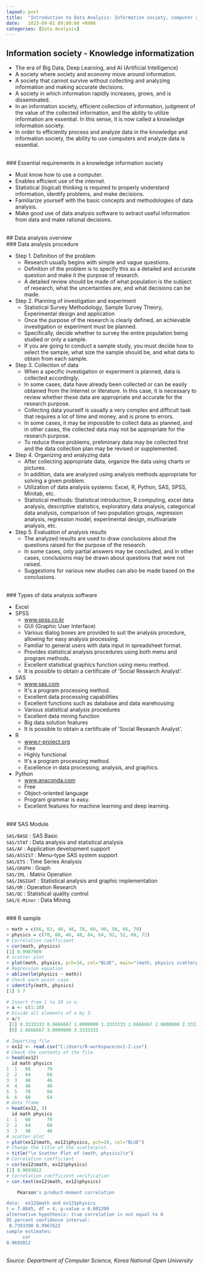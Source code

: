 ```yaml
---
layout: post
title:  "Introduction to Data Analysis: Information society, computer and software"
date:   2023-09-01 09:00:00 +0900
categories: [Data Analysis]
---
```


## Information society - Knowledge informatization   
   
- The era of Big Data, Deep Learning, and AI (Artificial Intelligence)   
- A society where society and economy move around information.   
- A society that cannot survive without collecting and analyzing information and making accurate decisions.   
- A society in which information rapidly increases, grows, and is disseminated.   
- In an information society, efficient collection of information, judgment of the value of the collected information, and the ability to utilize information are essential. In this sense, it is now called a knowledge information society.   
- In order to efficiently process and analyze data in the knowledge and information society, the ability to use computers and analyze data is essential.   
   
<br />
### Essential requirements in a knowledge information society   
   
- Must know how to use a computer.   
- Enables efficient use of the internet.   
- Statistical (logical) thinking is required to properly understand information, identify problems, and make decisions.   
- Familiarize yourself with the basic concepts and methodologies of data analysis.   
- Make good use of data analysis software to extract useful information from data and make rational decisions.   
   
<br />
## Data analysis overview   
   
<br />
### Data analysis procedure   
   
- Step 1. Definition of the problem   
  - Research usually begins with simple and vague questions.   
  - Definition of the problem is to specify this as a detailed and accurate question and make it the purpose of research.   
  - A detailed review should be made of what population is the subject of research, what the uncertainties are, and what decisions can be made.   
- Step 2. Planning of investigation and experiment   
  - Statistical Survey Methodology, Sample Survey Theory, Experimental design and application   
  - Once the purpose of the research is clearly defined, an achievable investigation or experiment must be planned.   
  - Specifically, decide whether to survey the entire population being studied or only a sample.   
  - If you are going to conduct a sample study, you must decide how to select the sample, what size the sample should be, and what data to obtain from each sample.   
- Step 3. Collection of data   
  - When a specific investigation or experiment is planned, data is collected accordingly.   
  - In some cases, data have already been collected or can be easily obtained from the Internet or literature. In this case, it is necessary to review whether these data are appropriate and accurate for the research purpose.   
  - Collecting data yourself is usually a very complex and difficult task that requires a lot of time and money, and is prone to errors.   
  - In some cases, it may be impossible to collect data as planned, and in other cases, the collected data may not be appropriate for the research purpose.   
  - To reduce these problems, preliminary data may be collected first and the data collection plan may be revised or supplemented.   
- Step 4. Organizing and analyzing data   
  - After collecting appropriate data, organize the data using charts or pictures.   
  - In addition, data are analyzed using analysis methods appropriate for solving a given problem.   
  - Utilization of data analysis systems: Excel, R, Python, SAS, SPSS, Minitab, etc.   
  - Statistical methods: Statistical introduction, R computing, excel data analysis, descriptive statistics, exploratory data analysis, categorical data analysis, comparison of two population groups, regression analysis, regression model, experimental design, multivariate analysis, etc.   
- Step 5. Evaluation of analysis results   
  - The analyzed results are used to draw conclusions about the questions raised for the purpose of the research.   
  - In some cases, only partial answers may be concluded, and in other cases, conclusions may be drawn about questions that were not raised.   
  - Suggestions for various new studies can also be made based on the conclusions.   
   
<br />
### Types of data analysis software   
   
- Excel   
- SPSS   
  - www.spss.co.kr   
  - GUI (Graphic User Interface)   
  - Various dialog boxes are provided to suit the analysis procedure, allowing for easy analysis processing.   
  - Familiar to general users with data input in spreadsheet format.   
  - Provides statistical analysis procedures using both menu and program methods.   
  - Excellent statistical graphics function using menu method.   
  - It is possible to obtain a certificate of 'Social Research Analyst'.   
- SAS   
  - www.sas.com   
  - It's a program processing method.   
  - Excellent data processing capabilities   
  - Excellent functions such as database and data warehousing   
  - Various statistical analysis procedures   
  - Excellent data mining function   
  - Big data solution features   
  - It is possible to obtain a certificate of 'Social Research Analyst'.   
- R   
  - www.r-project.org   
  - Free   
  - Highly functional   
  - It's a program processing method.   
  - Excellence in data processing, analysis, and graphics.   
- Python   
  - www.anaconda.com   
  - Free   
  - Object-oriented language   
  - Program grammar is easy.   
  - Excellent features for machine learning and deep learning.   
   
<br />
### SAS Module   
   
`SAS/BASE` : SAS Basic   
`SAS/STAT` : Data analysis and statistical analysis   
`SAS/AF` : Application development support   
`SAS/ASSIST` : Menu-type SAS system support   
`SAS/ETS` : Time Series Analysis   
`SAS/GRAPH` : Graph   
`SAS/IML` : Matrix Operation   
`SAS/INSIGHT` : Statistical analysis and graphic implementation   
`SAS/OR` : Operation Research   
`SAS/QC` : Statistical quality control   
`SAS/E-Miner` : Data Mining   
   
<br />
### R sample   
   
```r
> math = c(66, 63, 48, 46, 78, 60, 90, 50, 66, 70)
> physics = c(70, 68, 46, 48, 84, 64, 92, 52, 68, 72)
# Correlation coefficient
> cor(math, physics)
[1] 0.9907909
# scatter plot
> plot(math, physics, pch=16, col="BLUE", main="(math, physics scatterplot)")
# Regression equation
> abline(lm(physics ~ math))
# Check each point case.
> identify(math, physics)
[1] 5 7
```
   
```r
# Insert from 1 to 10 in a.
> a <- c(1:10)
# Divide all elements of a by 3.
> a/3
 [1] 0.3333333 0.6666667 1.0000000 1.3333333 1.6666667 2.0000000 2.3333333
 [8] 2.6666667 3.0000000 3.3333333
```
   
```r
# Importing file
> ex12 <- read.csv("C:/Users/R-workspace/ex1-2.csv")
# Check the contents of the file.
> head(ex12)
  id math physics
1  1   66      79
2  2   64      68
3  3   48      46
4  4   46      48
5  5   78      84
6  6   60      64
# data frame
> head(ex12, 3)
  id math physics
1  1   66      79
2  2   64      68
3  3   48      46
# scatter plot
> plot(ex12$math, ex12$physics, pch=19, col="BLUE")
# Change the title of the scatterplot.
> title("\n Scatter Plot of (math, physics)\n")
# Correlation coefficient
> cor(ex12$math, ex12$physics)
[1] 0.9693012
# Correlation coefficient verification
> cor.test(ex12$math, ex12$physics)

	Pearson's product-moment correlation

data:  ex12$math and ex12$physics
t = 7.8845, df = 4, p-value = 0.001399
alternative hypothesis: true correlation is not equal to 0
95 percent confidence interval:
 0.7393390 0.9967622
sample estimates:
      cor 
0.9693012 
```
   
<br />
<cite>Source: Department of Computer Science, Korea National Open University</cite>
